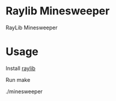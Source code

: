 # Raylib Minesweeper
RayLib Minesweeper

# Usage
Install [raylib](https://www.raylib.com/)  

Run make 

./minesweeper